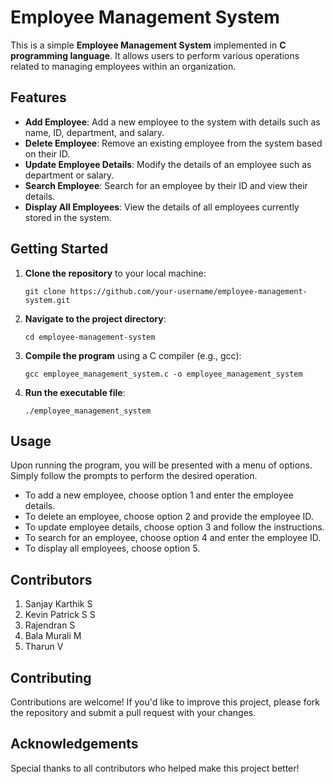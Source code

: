 # Employee Management System

This is a simple **Employee Management System** implemented in **C programming language**. It allows users to perform various operations related to managing employees within an organization.

## Features

- **Add Employee**: Add a new employee to the system with details such as name, ID, department, and salary.
- **Delete Employee**: Remove an existing employee from the system based on their ID.
- **Update Employee Details**: Modify the details of an employee such as department or salary.
- **Search Employee**: Search for an employee by their ID and view their details.
- **Display All Employees**: View the details of all employees currently stored in the system.

## Getting Started

1. **Clone the repository** to your local machine:
    ```
    git clone https://github.com/your-username/employee-management-system.git
    ```

2. **Navigate to the project directory**:
    ```
    cd employee-management-system
    ```

3. **Compile the program** using a C compiler (e.g., gcc):
    ```
    gcc employee_management_system.c -o employee_management_system
    ```

4. **Run the executable file**:
    ```
    ./employee_management_system
    ```

## Usage

Upon running the program, you will be presented with a menu of options. Simply follow the prompts to perform the desired operation.

- To add a new employee, choose option 1 and enter the employee details.
- To delete an employee, choose option 2 and provide the employee ID.
- To update employee details, choose option 3 and follow the instructions.
- To search for an employee, choose option 4 and enter the employee ID.
- To display all employees, choose option 5.

## Contributors 

1. Sanjay Karthik S
2. Kevin Patrick S S 
3. Rajendran S 
4. Bala Murali M 
5. Tharun V

## Contributing

Contributions are welcome! If you'd like to improve this project, please fork the repository and submit a pull request with your changes.

## Acknowledgements

Special thanks to all contributors who helped make this project better!

